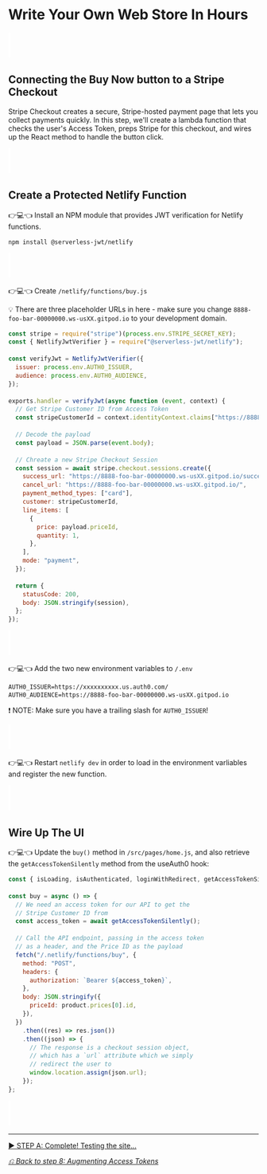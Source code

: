 # Write Your Own Web Store In Hours

![spacer](workshop-assets/readme-images/spacer.png)

## Connecting the Buy Now button to a Stripe Checkout

Stripe Checkout creates a secure, Stripe-hosted payment page that lets you collect payments quickly. In this step, we'll create a lambda function that checks the user's Access Token, preps Stripe for this checkout, and wires up the React method to handle the button click.

![spacer](workshop-assets/readme-images/spacer.png)

## Create a Protected Netlify Function

👉💻👈 Install an NPM module that provides JWT verification for Netlify functions.

```
npm install @serverless-jwt/netlify
```

![spacer](workshop-assets/readme-images/spacer.png)

👉💻👈 Create `/netlify/functions/buy.js`

💡 There are three placeholder URLs in here - make sure you change `8888-foo-bar-00000000.ws-usXX.gitpod.io` to your development domain.

```javascript
const stripe = require("stripe")(process.env.STRIPE_SECRET_KEY);
const { NetlifyJwtVerifier } = require("@serverless-jwt/netlify");

const verifyJwt = NetlifyJwtVerifier({
  issuer: process.env.AUTH0_ISSUER,
  audience: process.env.AUTH0_AUDIENCE,
});

exports.handler = verifyJwt(async function (event, context) {
  // Get Stripe Customer ID from Access Token
  const stripeCustomerId = context.identityContext.claims["https://8888-foo-bar-00000000.ws-usXX.gitpod.io/stripe_customer_id"];

  // Decode the payload
  const payload = JSON.parse(event.body);

  // Chreate a new Stripe Checkout Session
  const session = await stripe.checkout.sessions.create({
    success_url: "https://8888-foo-bar-00000000.ws-usXX.gitpod.io/success",
    cancel_url: "https://8888-foo-bar-00000000.ws-usXX.gitpod.io/",
    payment_method_types: ["card"],
    customer: stripeCustomerId,
    line_items: [
      {
        price: payload.priceId,
        quantity: 1,
      },
    ],
    mode: "payment",
  });

  return {
    statusCode: 200,
    body: JSON.stringify(session),
  };
});
```

![spacer](workshop-assets/readme-images/spacer.png)

👉💻👈 Add the two new environment variables to `/.env`

```
AUTH0_ISSUER=https://xxxxxxxxxx.us.auth0.com/
AUTH0_AUDIENCE=https://8888-foo-bar-00000000.ws-usXX.gitpod.io
```

❗ NOTE: Make sure you have a trailing slash for `AUTH0_ISSUER`!

![spacer](workshop-assets/readme-images/spacer.png)

👉💻👈 Restart `netlify dev` in order to load in the environment varliables and register the new function.

![spacer](workshop-assets/readme-images/spacer.png)

## Wire Up The UI

👉💻👈 Update the `buy()` method in `/src/pages/home.js`, and also retrieve the `getAccessTokenSilently` method from the useAuth0 hook:

```javascript
const { isLoading, isAuthenticated, loginWithRedirect, getAccessTokenSilently } = useAuth0();

const buy = async () => {
  // We need an access token for our API to get the
  // Stripe Customer ID from
  const access_token = await getAccessTokenSilently();

  // Call the API endpoint, passing in the access token
  // as a header, and the Price ID as the payload
  fetch("/.netlify/functions/buy", {
    method: "POST",
    headers: {
      authorization: `Bearer ${access_token}`,
    },
    body: JSON.stringify({
      priceId: product.prices[0].id,
    }),
  })
    .then((res) => res.json())
    .then((json) => {
      // The response is a checkout session object,
      // which has a `url` attribute which we simply
      // redirect the user to
      window.location.assign(json.url);
    });
};
```

![spacer](workshop-assets/readme-images/spacer.png)

---

[▶️ STEP A: Complete! Testing the site...](./STEP-A-COMPLETION.md)

_[⎌ Back to step 8: Augmenting Access Tokens](./STEP-8-AUGMENTING-THE-ACCESS-TOKENSTARTING-A-STRIPE-CHECKOUT.md)_
